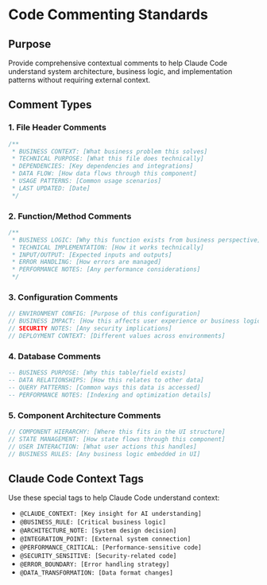 # Code Commenting Standards

## Purpose
Provide comprehensive contextual comments to help Claude Code understand system architecture, business logic, and implementation patterns without requiring external context.

## Comment Types

### 1. File Header Comments
```javascript
/**
 * BUSINESS CONTEXT: [What business problem this solves]
 * TECHNICAL PURPOSE: [What this file does technically]
 * DEPENDENCIES: [Key dependencies and integrations]
 * DATA FLOW: [How data flows through this component]
 * USAGE PATTERNS: [Common usage scenarios]
 * LAST UPDATED: [Date]
 */
```

### 2. Function/Method Comments
```javascript
/**
 * BUSINESS LOGIC: [Why this function exists from business perspective]
 * TECHNICAL IMPLEMENTATION: [How it works technically]
 * INPUT/OUTPUT: [Expected inputs and outputs]
 * ERROR HANDLING: [How errors are managed]
 * PERFORMANCE NOTES: [Any performance considerations]
 */
```

### 3. Configuration Comments
```javascript
// ENVIRONMENT CONFIG: [Purpose of this configuration]
// BUSINESS IMPACT: [How this affects user experience or business logic]
// SECURITY NOTES: [Any security implications]
// DEPLOYMENT CONTEXT: [Different values across environments]
```

### 4. Database Comments
```sql
-- BUSINESS PURPOSE: [Why this table/field exists]
-- DATA RELATIONSHIPS: [How this relates to other data]
-- QUERY PATTERNS: [Common ways this data is accessed]
-- PERFORMANCE NOTES: [Indexing and optimization details]
```

### 5. Component Architecture Comments
```javascript
// COMPONENT HIERARCHY: [Where this fits in the UI structure]
// STATE MANAGEMENT: [How state flows through this component]
// USER INTERACTION: [What user actions this handles]
// BUSINESS RULES: [Any business logic embedded in UI]
```

## Claude Code Context Tags
Use these special tags to help Claude Code understand context:

- `@CLAUDE_CONTEXT: [Key insight for AI understanding]`
- `@BUSINESS_RULE: [Critical business logic]`
- `@ARCHITECTURE_NOTE: [System design decision]`
- `@INTEGRATION_POINT: [External system connection]`
- `@PERFORMANCE_CRITICAL: [Performance-sensitive code]`
- `@SECURITY_SENSITIVE: [Security-related code]`
- `@ERROR_BOUNDARY: [Error handling strategy]`
- `@DATA_TRANSFORMATION: [Data format changes]`
